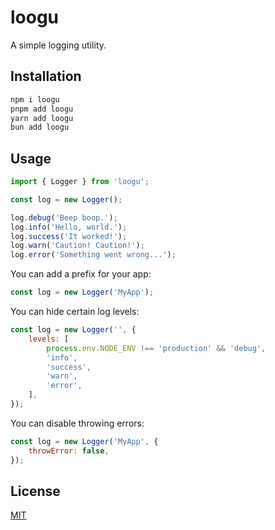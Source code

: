 # loogu

A simple logging utility.

## Installation

```sh
npm i loogu
pnpm add loogu
yarn add loogu
bun add loogu
```

## Usage

```js
import { Logger } from 'loogu';

const log = new Logger();

log.debug('Beep boop.');
log.info('Hello, world.');
log.success('It worked!');
log.warn('Caution! Caution!');
log.error('Something went wrong...');
```

You can add a prefix for your app:

```js
const log = new Logger('MyApp');
```

You can hide certain log levels:

```js
const log = new Logger('', {
	levels: [
		process.env.NODE_ENV !== 'production' && 'debug',
		'info',
		'success',
		'warn',
		'error',
	],
});
```

You can disable throwing errors:

```js
const log = new Logger('MyApp', {
	throwError: false,
});
```

## License

[MIT](LICENSE)
